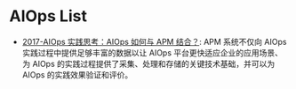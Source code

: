 # AIOps List

- [2017-AIOps 实践思考：AIOps 如何与 APM 结合？](https://mp.weixin.qq.com/s/7CPjYZWRwoEhfcnSDKjWAQ): APM 系统不仅向 AIOps 实践过程中提供足够丰富的数据以让 AIOps 平台更快适应企业的应用场景、为 AIOps 的实践过程提供了采集、处理和存储的关键技术基础，并可以为 AIOps 的实践效果验证和评价。
